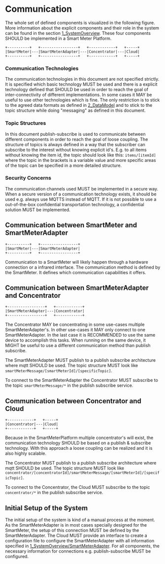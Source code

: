 # Communication

The whole set of defined components is visualized in the following figure. More information about the explicit components and their role in the system can be found in the section [1_SystemOverview](./../1_SystemOverview/overview.md). These four components SHOULD be implemented in a Smart Meter Platform.

    +----------+   +-----------------+   +------------+   +-----+
    |SmartMeter|---|SmartMeterAdapter|---|Concentrator|---|Cloud|
    +----------+   +-----------------+   +------------+   +-----+

### Communication Technologies

The communication technologies in this document are not specified strictly. It is specified which basic technology MUST be used and there is a explicit technology defined that SHOULD be used in order to reach the goal of inter-connectivity of different implementations. In some cases it MAY be useful to use other technologies which is fine. The only restriction is to stick to the agreed data formats as defined in [2_DataModel](./../2_DataModel/overview.md) and to stick to the topic structure while doing "messaging" as defined in this document.

### Topic Structures

In this document publish-subscribe is used to communicate between different components in order to reach the goal of loose coupling. The structure of topics is always defined in a way that the subscriber can subscribe to the interest without knowing explicit id's. E.g. to all items without knowing the item id, the topic should look like this: `items/[itemId]` where the topic in the brackets is a variable value and more specific areas of the topic can be specified in a more detailed structure.

### Security Concerns

The communication channels used MUST be implemented in a secure way. When a secure version of a communication technology exists, it should be used e.g. always use MQTTS instead of MQTT. If it is not possible to use a out-of-the-box confidential transportation technology, a confidential solution MUST be implemented.

## Communication between SmartMeter and SmartMeterAdapter

    +----------+   +-----------------+
    |SmartMeter|---|SmartMeterAdapter|
    +----------+   +-----------------+

Communication to a SmartMeter will likely happen through a hardware connection or a infrared interface. The communication method is defined by the SmartMeter. It defines which communication capabilities it offers.

## Communication between SmartMeterAdapter and Concentrator

    +-----------------+   +------------+
    |SmartMeterAdapter|---|Concentrator|
    +-----------------+   +------------+

The Concentrator MAY be concentrating in some use-cases multiple SmartMeterAdapter's. In other use-cases it MAY only connect to one SmartMeterAdapter. In the last case it is RECOMMENDED to use the same device to accomplish this tasks. When running on the same device, it MIGHT be useful to use a different communication method than publish subscribe.

The SmartMeterAdapter MUST publish to a publish subscribe architecture where mqtt SHOULD be used. The topic structure MUST look like `smartMeterMessage/[smartMeterId]/[specificTopic]`.

To connect to the SmartMeterAdapter the Concentrator MUST subscribe to the topic `smartMeterMessage/*` in the publish subscribe service.

## Communication between Concentrator and Cloud

    +------------+   +-----+
    |Concentrator|---|Cloud|
    +------------+   +-----+

Because in the SmartMeterPlatform multiple concentrator's will exist, the communication technology SHOULD be based on a publish & subscribe technology. With this approach a loose coupling can be realized and it is also highly scalable.

The Concentrator MUST publish to a publish subscribe architecture where mqtt SHOULD be used. The topic structure MUST look like `concentrator/[concentratorId]/smartMeterMessage/[smartMeterId]/[specificTopic]`.

To connect to the Concentrator, the Cloud MUST subscribe to the topic `concentrator/*` in the publish subscribe service.

## Initial Setup of the System

The initial setup of the system is kind of a manual process at the moment. As the SmartMeterAdapter is in most cases specially designed for the SmartMeter, the setup of this connection MUST be defined by the SmartMeterAdapter. The Cloud MUST provide an interface to create a configuration file to configure the SmartMeterAdapter with all information specified in [1_SystemOverview/SmartMeterAdapter](./../1_SystemOverview/SmartMeterAdapter.md). For all components, the necessary information for connections e.g. publish-subscribe MUST be configured.
